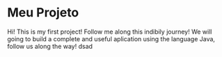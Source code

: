 # Meu Projeto
Hi! This is my first project! Follow me along this indibily journey! 
We will going to build a complete and useful aplication using the language Java, follow us along the way!
dsad
